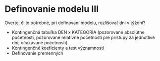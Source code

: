 # Definovanie modelu III

Overte, či je potrebné, pri definovaní modelu, rozlišovať dni v týždni?
* Kontingenčná tabuľka DEN x KATEGORIA (pozorované absolútne početnosti, pozorované relatívne početnosti pre prístupy za jednotlivé dni, očakávané početnosti)
* Kontingenčné koeficienty a test významnosti
* Definovanie premenných
